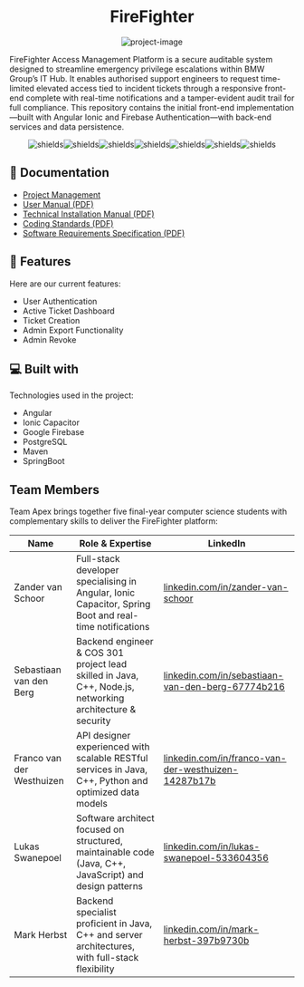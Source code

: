 <h1 align="center" id="title">FireFighter</h1>

<p align="center"><img src="https://socialify.git.ci/COS301-SE-2025/Fire-Fighter/image?font=Inter&amp;issues=1&amp;name=1&amp;pattern=Circuit+Board&amp;pulls=1&amp;stargazers=1&amp;theme=Auto" alt="project-image"></p>

<p id="description">FireFighter Access Management Platform is a secure auditable system designed to streamline emergency privilege escalations within BMW Group’s IT Hub. It enables authorised support engineers to request time-limited elevated access tied to incident tickets through a responsive front-end complete with real-time notifications and a tamper-evident audit trail for full compliance. This repository contains the initial front-end implementation—built with Angular Ionic and Firebase Authentication—with back-end services and data persistence.</p>

<p align="center"><img src="https://img.shields.io/badge/Angular-DD0031?logo=angular&amp;logoColor=white" alt="shields"><img src="https://img.shields.io/badge/Ionic-3880FF?logo=ionic&amp;logoColor=white" alt="shields"><img src="https://img.shields.io/badge/Capacitor-000000?logo=capacitor&amp;logoColor=white)" alt="shields"><img src="https://img.shields.io/badge/Maven-C71A36?logo=apache-maven&amp;logoColor=white" alt="shields"><img src="https://img.shields.io/badge/Spring_Boot-6DB33F?logo=springboot&amp;logoColor=white" alt="shields"><img src="https://img.shields.io/badge/TypeScript-3178C6?logo=typescript&amp;logoColor=white" alt="shields"><img src="https://img.shields.io/badge/Tailwind_CSS-06B6D4?logo=tailwind-css&amp;logoColor=white" alt="shields"></p>

<h2>📃 Documentation</h2>

- [Project Management](https://github.com/orgs/COS301-SE-2025/projects/107)
- [User Manual (PDF)](Documentation/FireFighter%20-%20User%20Manual%20v2.pdf)
- [Technical Installation Manual (PDF)](Documentation/FireFighter%20-%20Technical%20Installation%20Manual%20v1.pdf)
- [Coding Standards (PDF)](Documentation/FireFighter%20-%20Coding%20Standards%20v2.pdf)
- [Software Requirements Specification (PDF)](Documentation/FireFighter%20-%20Software%20Requirements%20Specification%20v3.pdf)
  
<h2>🧐 Features</h2>

Here are our current features:

*   User Authentication
*   Active Ticket Dashboard
*   Ticket Creation
*   Admin Export Functionality
*   Admin Revoke

  
  
<h2>💻 Built with</h2>

Technologies used in the project:

*   Angular
*   Ionic Capacitor
*   Google Firebase
*   PostgreSQL
*   Maven
*   SpringBoot

## Team Members

Team Apex brings together five final-year computer science students with complementary skills to deliver the FireFighter platform:

| **Name**                  | **Role & Expertise**                                                                                      | **LinkedIn**                                                                                                            |
| ------------------------- | --------------------------------------------------------------------------------------------------------- | ----------------------------------------------------------------------------------------------------------------------- |
| Zander van Schoor         | Full-stack developer specialising in Angular, Ionic Capacitor, Spring Boot and real-time notifications    | [linkedin.com/in/zander-van-schoor](https://www.linkedin.com/in/zander-van-schoor/)                                     |
| Sebastiaan van den Berg   | Backend engineer & COS 301 project lead skilled in Java, C++, Node.js, networking architecture & security | [linkedin.com/in/sebastiaan-van-den-berg-67774b216](https://www.linkedin.com/in/sebastiaan-van-den-berg-67774b216/)     |
| Franco van der Westhuizen | API designer experienced with scalable RESTful services in Java, C++, Python and optimized data models    | [linkedin.com/in/franco-van-der-westhuizen-14287b17b](https://www.linkedin.com/in/franco-van-der-westhuizen-14287b17b/) |
| Lukas Swanepoel           | Software architect focused on structured, maintainable code (Java, C++, JavaScript) and design patterns   | [linkedin.com/in/lukas-swanepoel-533604356](https://www.linkedin.com/in/lukas-swanepoel-533604356/)                     |
| Mark Herbst               | Backend specialist proficient in Java, C++ and server architectures, with full-stack flexibility          | [linkedin.com/in/mark-herbst-397b9730b](https://www.linkedin.com/in/mark-herbst-397b9730b/)                             |
